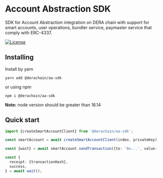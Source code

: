 # Account Abstraction SDK

SDK for Account Abstraction integration on DERA chain with support for smart accounts, user operations, bundler service, paymaster service that comply with ERC-4337.

[![License](https://img.shields.io/npm/l/@cosmostation/cosmosjs.svg)](https://www.npmjs.com/package/@darenft-labs/nft2-client)

## Installing

Install by yarn

```
yarn add @derachain/aa-sdk
```

or using npm

```
npm i @derachain/aa-sdk
```

**Note:** node version should be greater than 16.14

## Quick start

```typescript
import {createSmartAccountClient} from '@derachain/aa-sdk';

const smartAccount = await createSmartAccountClient(index, privateKey);

const {wait} = await smartAccount.sendTransaction({to: '0x...', value: 1});

const {
  receipt: {transactionHash},
  success,
} = await wait();
```
